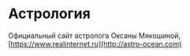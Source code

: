 # Астрология
Официальный сайт астролога Оксаны Мякошиной,
[https://www.realinternet.ru](http://astro-ocean.com)